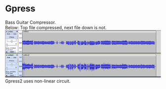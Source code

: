 # Gpress
Bass Guitar Compressor. <br>
Below: Top file compressed, next file down is not. <br>
<img src="https://github.com/Kirby01/Gpress/blob/81cd1c1a761885eb21cd780d8c6937c49cb83123/oa.png"><br>
Gpress2 uses non-linear circuit. 
